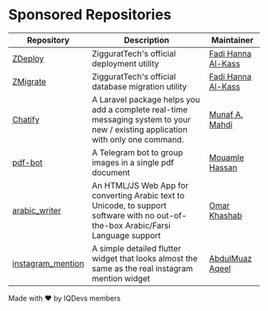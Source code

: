 # Sponsored Repositories

| Repository                                           | Description                                                                                                                     | Maintainer                                      |
| ---------------------------------------------------- | ------------------------------------------------------------------------------------------------------------------------------- | ----------------------------------------------- |
| [ZDeploy](https://github.com/ziggurattech/zdeploy)   | ZigguratTech's official deployment utility                                                                                      | [Fadi Hanna Al-Kass](https://github.com/alkass) |
| [ZMigrate](https://github.com/ziggurattech/zmigrate) | ZigguratTech's official database migration utility                                                                              | [Fadi Hanna Al-Kass](https://github.com/alkass) |
| [Chatify](https://github.com/munafio/chatify)        | A Laravel package helps you add a complete real-time messaging system to your new / existing application with only one command. | [Munaf A. Mahdi](https://github.com/munafio)    |
| [pdf-bot](https://github.com/MouamleH/pdf-bot) | A Telegram bot to group images in a single pdf document | [Mouamle Hassan](https://github.com/MouamleH) |
| [arabic_writer](https://github.com/omar84/arabic_writer) | An HTML/JS Web App for converting Arabic text to Unicode, to support software with no out-of-the-box Arabic/Farsi Language support | [Omar Khashab](https://github.com/omar84) |
| [instagram_mention](https://github.com/devmuaz/instagram_mention) | A simple detailed flutter widget that looks almost the same as the real instagram mention widget | [AbdulMuaz Aqeel](https://github.com/devmuaz) |

Made with ❤️ by IQDevs members
